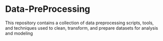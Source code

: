 # Data-PreProcessing
This repository contains a collection of data preprocessing scripts, tools, and techniques used to clean, transform, and prepare datasets for analysis and modeling
